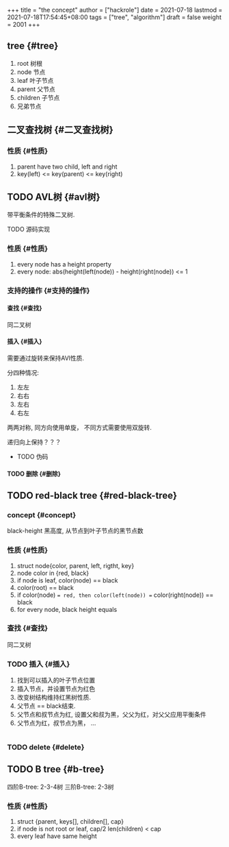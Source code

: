 +++
title = "the concept"
author = ["hackrole"]
date = 2021-07-18
lastmod = 2021-07-18T17:54:45+08:00
tags = ["tree", "algorithm"]
draft = false
weight = 2001
+++

## tree {#tree}

1.  root 树根
2.  node 节点
3.  leaf 叶子节点
4.  parent 父节点
5.  children 子节点
6.  兄弟节点


## 二叉查找树 {#二叉查找树}


### 性质 {#性质}

1.  parent have two child, left and right
2.  key(left) <= key(parent) <= key(right)


## <span class="org-todo todo TODO">TODO</span> AVL树 {#avl树}

带平衡条件的特殊二叉树.

TODO 源码实现


### 性质 {#性质}

1.  every node has a height property
2.  every node: abs(height(left(node)) - height(right(node)) <= 1


### 支持的操作 {#支持的操作}


#### 查找 {#查找}

同二叉树


#### 插入 {#插入}

需要通过旋转来保持AVl性质.

分四种情况:

1.  左左
2.  右右
3.  左右
4.  右左

两两对称, 同方向使用单旋， 不同方式需要使用双旋转.

递归向上保持？？？

<!--list-separator-->

- <span class="org-todo todo TODO">TODO</span>  伪码


#### <span class="org-todo todo TODO">TODO</span> 删除 {#删除}


## <span class="org-todo todo TODO">TODO</span> red-black tree {#red-black-tree}


### concept {#concept}

black-height 黑高度, 从节点到叶子节点的黑节点数


### 性质 {#性质}

1.  struct node{color, parent, left, rigtht, key}
2.  node color in {red, black}
3.  if node is leaf, color(node) == black
4.  color(root) == black
5.  if color(node) `= red, then color(left(node)) =` color(right(node)) == black
6.  for every node, black height equals


### 查找 {#查找}

同二叉树


### <span class="org-todo todo TODO">TODO</span> 插入 {#插入}

1.  找到可以插入的叶子节点位置
2.  插入节点，并设置节点为红色
3.  改变树结构维持红黑树性质.
4.  父节点 == black结束.
5.  父节点和叔节点为红, 设置父和叔为黑，父父为红，对父父应用平衡条件
6.  父节点为红，叔节点为黑， ...

<!--listend-->

```plantuml

```


### <span class="org-todo todo TODO">TODO</span> delete {#delete}


## <span class="org-todo todo TODO">TODO</span> B tree {#b-tree}

四阶B-tree: 2-3-4树
三阶B-tree: 2-3树


### 性质 {#性质}

1.  struct {parent, keys[], children[], cap}
2.  if node is not root or leaf, cap/2 len(children) < cap
3.  every leaf have same height
